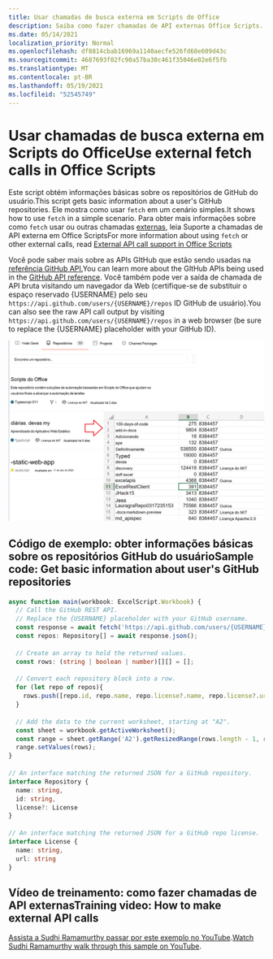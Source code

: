 ```yaml
---
title: Usar chamadas de busca externa em Scripts do Office
description: Saiba como fazer chamadas de API externas Office Scripts.
ms.date: 05/14/2021
localization_priority: Normal
ms.openlocfilehash: df8814cbab16969a1140aecfe526fd68e609d43c
ms.sourcegitcommit: 4687693f02fc90a57ba30c461f35046e02e6f5fb
ms.translationtype: MT
ms.contentlocale: pt-BR
ms.lasthandoff: 05/19/2021
ms.locfileid: "52545749"
---
```

# <a name="use-external-fetch-calls-in-office-scripts"></a><span data-ttu-id="e0d29-103">Usar chamadas de busca externa em Scripts do Office</span><span class="sxs-lookup"><span data-stu-id="e0d29-103">Use external fetch calls in Office Scripts</span></span>

<span data-ttu-id="e0d29-104">Este script obtém informações básicas sobre os repositórios de GitHub do usuário.</span><span class="sxs-lookup"><span data-stu-id="e0d29-104">This script gets basic information about a user's GitHub repositories.</span></span> <span data-ttu-id="e0d29-105">Ele mostra como usar `fetch` em um cenário simples.</span><span class="sxs-lookup"><span data-stu-id="e0d29-105">It shows how to use `fetch` in a simple scenario.</span></span> <span data-ttu-id="e0d29-106">Para obter mais informações sobre como `fetch` usar ou outras chamadas [externas,](../../develop/external-calls.md) leia Suporte a chamadas de API externa em Office Scripts</span><span class="sxs-lookup"><span data-stu-id="e0d29-106">For more information about using `fetch` or other external calls, read [External API call support in Office Scripts](../../develop/external-calls.md)</span></span>

<span data-ttu-id="e0d29-107">Você pode saber mais sobre as APIs GItHub que estão sendo usadas na [referência GitHub API.](https://docs.github.com/rest/reference/repos#list-repositories-for-a-user)</span><span class="sxs-lookup"><span data-stu-id="e0d29-107">You can learn more about the GItHub APIs being used in the [GitHub API reference](https://docs.github.com/rest/reference/repos#list-repositories-for-a-user).</span></span> <span data-ttu-id="e0d29-108">Você também pode ver a saída de chamada de API bruta visitando um navegador da Web (certifique-se de substituir o espaço reservado {USERNAME} pelo seu `https://api.github.com/users/{USERNAME}/repos` ID GitHub de usuário).</span><span class="sxs-lookup"><span data-stu-id="e0d29-108">You can also see the raw API call output by visiting `https://api.github.com/users/{USERNAME}/repos` in a web browser (be sure to replace the {USERNAME} placeholder with your GitHub ID).</span></span>

![Obter exemplo de informações de repositórios](../../images/git.png)

## <a name="sample-code-get-basic-information-about-users-github-repositories"></a><span data-ttu-id="e0d29-110">Código de exemplo: obter informações básicas sobre os repositórios GitHub do usuário</span><span class="sxs-lookup"><span data-stu-id="e0d29-110">Sample code: Get basic information about user's GitHub repositories</span></span>

```TypeScript
async function main(workbook: ExcelScript.Workbook) {
  // Call the GitHub REST API.
  // Replace the {USERNAME} placeholder with your GitHub username.
  const response = await fetch('https://api.github.com/users/{USERNAME}/repos');
  const repos: Repository[] = await response.json();
  
  // Create an array to hold the returned values.
  const rows: (string | boolean | number)[][] = [];

  // Convert each repository block into a row.
  for (let repo of repos){ 
    rows.push([repo.id, repo.name, repo.license?.name, repo.license?.url])
  }

  // Add the data to the current worksheet, starting at "A2".
  const sheet = workbook.getActiveWorksheet();
  const range = sheet.getRange('A2').getResizedRange(rows.length - 1, rows[0].length - 1);
  range.setValues(rows);
}

// An interface matching the returned JSON for a GitHub repository.
interface Repository {
  name: string,
  id: string,
  license?: License 
}

// An interface matching the returned JSON for a GitHub repo license.
interface License {
  name: string,
  url: string
}
```

## <a name="training-video-how-to-make-external-api-calls"></a><span data-ttu-id="e0d29-111">Vídeo de treinamento: como fazer chamadas de API externas</span><span class="sxs-lookup"><span data-stu-id="e0d29-111">Training video: How to make external API calls</span></span>

<span data-ttu-id="e0d29-112">[Assista a Sudhi Ramamurthy passar por este exemplo no YouTube](https://youtu.be/fulP29J418E).</span><span class="sxs-lookup"><span data-stu-id="e0d29-112">[Watch Sudhi Ramamurthy walk through this sample on YouTube](https://youtu.be/fulP29J418E).</span></span>
